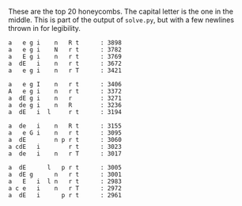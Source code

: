 These are the top 20 honeycombs. The capital letter is the one in the middle. This is part of the output of `solve.py`, but with a few newlines thrown in for legibility.

```
a   e g i    n   R t      : 3898
a   e g i    N   r t      : 3782
a   E g i    n   r t      : 3769
a  dE   i    n   r t      : 3672
a   e g i    n   r T      : 3421

a   e g I    n   r t      : 3406
A   e g i    n   r t      : 3372
a  dE g i    n   r        : 3271
a  de g i    n   R        : 3236
a  dE   i  l     r t      : 3194

a  de   i    n   R t      : 3155
a   e G i    n   r t      : 3095
a  dE        n p r t      : 3060
a cdE   i        r t      : 3023
a  de   i    n   r T      : 3017

a  dE      l   p r t      : 3005
a  dE g      n   r t      : 3001
a   E   i  l n   r t      : 2983
a c e   i    n   r T      : 2972
a  dE   i      p r t      : 2961
```
